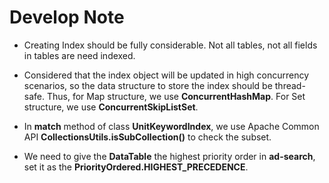 # Develop Note

- Creating Index should be fully considerable. Not all tables, not all fields in tables are need indexed.

- Considered that the index object will be updated in high concurrency scenarios, so the data structure to store the index should be thread-safe.
Thus, for Map structure, we use **ConcurrentHashMap**. For Set structure, we use **ConcurrentSkipListSet**.

- In **match** method of class **UnitKeywordIndex**, we use Apache Common API **CollectionsUtils.isSubCollection()** to check the subset. 

- We need to give the **DataTable** the highest priority order in **ad-search**, set it as the **PriorityOrdered.HIGHEST_PRECEDENCE**.
